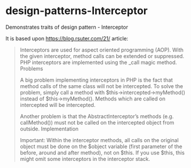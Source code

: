 # design-patterns-Interceptor
Demonstrates traits of design pattern - Interceptor

It is based upon https://blog.rsuter.com/21/ article:

>Interceptors are used for aspect oriented programming (AOP). With the given interceptor, method calls can be extended or suppressed. PHP interceptors are implemented using the _call magic method.
Problems
>
>A big problem implementing interceptors in PHP is the fact that method calls of the same class will not be intercepted. To solve the problem, simply call a method with $this->intercepted->myMethod() instead of $this->myMethod(). Methods which are called on intercepted will be intercepted.
>
>Another problem is that the AbstractInterceptor’s methods (e.g. callMethod()) must not be called on the intercepted object from outside.
Implementation
>
>Important: Within the interceptor methods, all calls on the original object must be done on the $object variable (first parameter of the before, around and after method), not on $this. If you use $this, this might omit some interceptors in the interceptor stack.